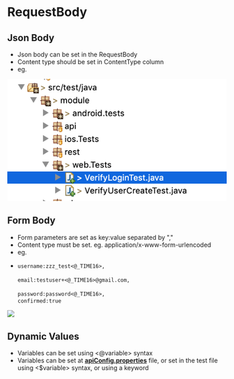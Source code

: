 # RequestBody

## Json Body

* Json body can be set in the RequestBody
* Content type should be set in ContentType column
* eg. 

![](../../../../.gitbook/assets/image%20%2845%29.png)

## Form Body

* Form parameters are set as key:value separated by ","
* Content type must be set. eg. application/x-www-form-urlencoded
* eg.
* ```text
  username:zzz_test<@_TIME16>,

  email:testuser+<@_TIME16>@gmail.com,

  password:password<@_TIME16>,
  confirmed:true
  ```

![](../../../../.gitbook/assets/image%20%281%29.png)

## Dynamic Values

* Variables can be set using &lt;@variable&gt; syntax
* Variables can be set at [**apiConfig.properties**](https://docs.autonomx.io/configuration/apiconfig) file, or set in the test file using &lt;$variable&gt; syntax, or using a keyword

